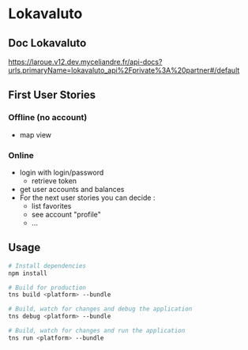 # Lokavaluto


## Doc Lokavaluto

https://laroue.v12.dev.myceliandre.fr/api-docs?urls.primaryName=lokavaluto_api%2Fprivate%3A%20partner#/default

## First User Stories

### Offline (no account)

* map view 

### Online

* login with login/password
  * retrieve token
* get user accounts  and balances 
* For the next  user stories you can decide :
  * list favorites 
  * see account "profile"
  * ...


## Usage

``` bash
# Install dependencies
npm install

# Build for production
tns build <platform> --bundle

# Build, watch for changes and debug the application
tns debug <platform> --bundle

# Build, watch for changes and run the application
tns run <platform> --bundle
```